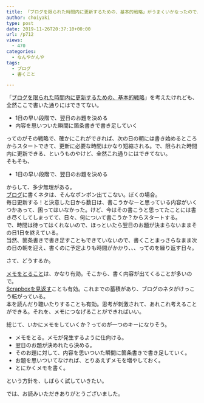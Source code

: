 ```yaml
---
title: 「ブログを限られた時間内に更新するための、基本的戦略」がうまくいかなったので、次なる戦略を考える
author: choiyaki
type: post
date: 2019-11-26T20:37:10+00:00
url: /p712
views:
  - 470
categories:
  - なんやかんや
tags:
  - ブログ
  - 書くこと

---
```

「[ブログを限られた時間内に更新するための、基本的戦略][1]」を考えたけれども、全然ここで書いた通りにはできてない。

  * 1日の早い段階で、翌日のお題を決める
  * 内容を思いついた瞬間に箇条書きで書き足していく

ってのがその戦略で、確かにこれができれば、次の日の朝には書き始めるところからスタートできて、更新に必要な時間はかなり短縮される。で、限られた時間内に更新できる、というものやけど、全然これ通りにはできてない。  
そもそも、

  * 1日の早い段階で、翌日のお題を決める

からして、多少無理がある。  
[ブログ][2]に書くネタは、そんなポンポン出てこない。ぼくの場合。  
毎日更新する！と決意した日から数日は、書こうかなーと思っている内容がいくつかあって、困ってはいなかった。けど、今はその書こうと思ってたことには書き尽くしてしまってて、日々、何について書こうか？からスタートする。  
で、時間は待ってはくれないので、ほっといたら翌日のお題が決まらないままその日1日を終えている。  
当然、箇条書きで書き足すこともできていないので、書くことまっさらなまま次の日の朝を迎え、書くのに予定よりも時間がかかり、、、ってのを繰り返す日々。

さて、どうするか。

[メモをとること][3]は、かなり有効。そこから、書く内容が出てくることが多いので。  
[Scrapboxを見返す][4]ことも有効。これまでの蓄積があり、ブログのネタがけっこう転がっている。  
本を読んだり聴いたりすることも有効。思考が刺激されて、あれこれ考えることができる。それを、メモにつなげることができればいい。

総じて、いかにメモをしていくか？ってのが一つのキーになりそう。

  * メモをとる。メモが発生するように仕向ける。
  * 翌日のお題が決めれたら決める。
  * そのお題に対して、内容を思いついた瞬間に箇条書きで書き足していく。
  * お題を思いついてなければ、とりあえずメモを増やしておく。
  * とにかくメモを書く。

という方針を、しばらく試していきたい。

では、お読みいただきありがとうございました。

 [1]: https://choiyaki.com/?p=692
 [2]: https://scrapbox.io/choiyaki-hondana/%E3%83%96%E3%83%AD%E3%82%B0
 [3]: https://scrapbox.io/choiyaki-hondana/%E3%83%A1%E3%83%A2%E3%82%92%E3%81%A8%E3%82%8B%E3%81%93%E3%81%A8
 [4]: https://scrapbox.io/choiyaki-hondana/Scrapbox%E3%82%92%E8%A6%8B%E8%BF%94%E3%81%99